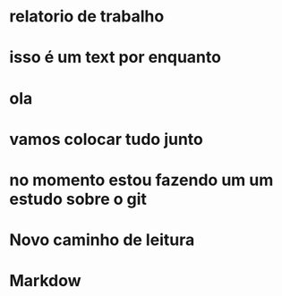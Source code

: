 # relatorio  de trabalho

#  isso é um text por enquanto  

# ola

# vamos colocar tudo junto 

# no momento estou fazendo um um estudo sobre o git  

# Novo caminho de leitura 

# Markdow 